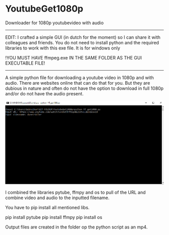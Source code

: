 # YoutubeGet1080p
Downloader for 1080p youtubevideo with audio

-------------

EDIT: I crafted a simple GUI (in dutch for the moment) so I can share it with colleagues and friends. You do not need to install python and the required libraries to work with this exe file. It is for windows only

!YOU MUST HAVE ffmpeg.exe IN THE SAME FOLDER AS THE GUI EXECUTABLE FILE!

-------------

A simple python file for downloading a youtube video in 1080p and with audio. There are websites online that can do that for you. But they are dubious in nature and often do not have the option to download in full 1080p and/or do not have the audio present.

![](./assets/Screen_YT_get1080.PNG)

I combined the libraries pytube, ffmpy and os to pull of the URL and combine video and audio to the inputted filename.

You have to pip install all mentioned libs.

pip install pytube
pip install ffmpy
pip install os

Output files are created in the folder op the python script as an mp4.



